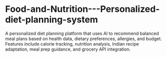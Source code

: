 # Food-and-Nutrition---Personalized-diet-planning-system
A personalized diet planning platform that uses AI to recommend balanced meal plans based on health data, dietary preferences, allergies, and budget. Features include calorie tracking, nutrition analysis, Indian recipe adaptation, meal prep guidance, and grocery API integration.
